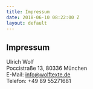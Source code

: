 ```yaml
---
title: Impressum
date: 2018-06-10 08:22:00 Z
layout: default
---
```


## Impressum
Ulrich Wolf  
Poccistraße 13, 80336 München   
E-Mail: info@wolftexte.de  
Telefon: +49 89 55271681
